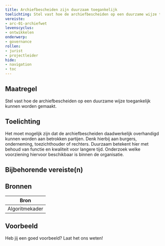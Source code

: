 ```yaml
---
title: Archiefbescheiden zijn duurzaam toegankelijk
toelichting: Stel vast hoe de archiefbescheiden op een duurzame wijze toegankelijk kunnen worden gemaakt. 
vereiste:
- arc-01-archiefwet
levenscyclus:
- ontwikkelen
onderwerp:
- governance
rollen:
- jurist
- projectleider
hide:
- navigation
- toc
---
```


<!-- tags -->

## Maatregel

Stel vast hoe de archiefbescheiden op een duurzame wijze toegankelijk kunnen worden gemaakt.


## Toelichting

Het moet mogelijk zijn dat de archiefbescheiden daadwerkelijk overhandigd kunnen worden aan betrokken partijen.
Denk hierbij aan burgers, onderneming, toezichthouder of rechters.
Duurzaam betekent hier met behoud van functie en kwaliteit voor langere tijd.
Onderzoek welke voorziening hiervoor beschikbaar is binnen de organisatie.


## Bijbehorende vereiste(n)

<!-- list_vereisten_on_maatregelen_page -->

## Bronnen

| Bron                        |
|-----------------------------|
| Algoritmekader |

## Voorbeeld

Heb jij een goed voorbeeld? Laat het ons weten!

